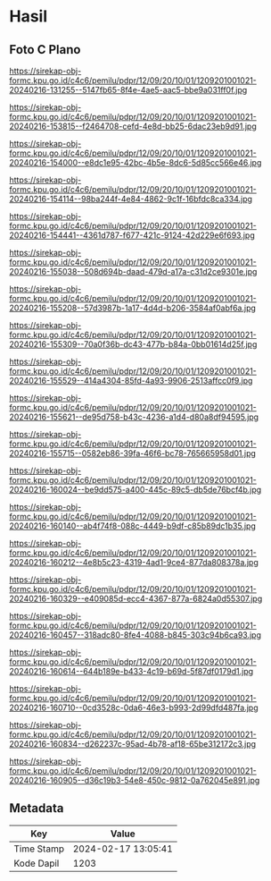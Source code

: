 # Hasil

## Foto C Plano

https://sirekap-obj-formc.kpu.go.id/c4c6/pemilu/pdpr/12/09/20/10/01/1209201001021-20240216-131255--5147fb65-8f4e-4ae5-aac5-bbe9a031ff0f.jpg

https://sirekap-obj-formc.kpu.go.id/c4c6/pemilu/pdpr/12/09/20/10/01/1209201001021-20240216-153815--f2464708-cefd-4e8d-bb25-6dac23eb9d91.jpg

https://sirekap-obj-formc.kpu.go.id/c4c6/pemilu/pdpr/12/09/20/10/01/1209201001021-20240216-154000--e8dc1e95-42bc-4b5e-8dc6-5d85cc566e46.jpg

https://sirekap-obj-formc.kpu.go.id/c4c6/pemilu/pdpr/12/09/20/10/01/1209201001021-20240216-154114--98ba244f-4e84-4862-9c1f-16bfdc8ca334.jpg

https://sirekap-obj-formc.kpu.go.id/c4c6/pemilu/pdpr/12/09/20/10/01/1209201001021-20240216-154441--4361d787-f677-421c-9124-42d229e6f693.jpg

https://sirekap-obj-formc.kpu.go.id/c4c6/pemilu/pdpr/12/09/20/10/01/1209201001021-20240216-155038--508d694b-daad-479d-a17a-c31d2ce9301e.jpg

https://sirekap-obj-formc.kpu.go.id/c4c6/pemilu/pdpr/12/09/20/10/01/1209201001021-20240216-155208--57d3987b-1a17-4d4d-b206-3584af0abf6a.jpg

https://sirekap-obj-formc.kpu.go.id/c4c6/pemilu/pdpr/12/09/20/10/01/1209201001021-20240216-155309--70a0f36b-dc43-477b-b84a-0bb01614d25f.jpg

https://sirekap-obj-formc.kpu.go.id/c4c6/pemilu/pdpr/12/09/20/10/01/1209201001021-20240216-155529--414a4304-85fd-4a93-9906-2513affcc0f9.jpg

https://sirekap-obj-formc.kpu.go.id/c4c6/pemilu/pdpr/12/09/20/10/01/1209201001021-20240216-155621--de95d758-b43c-4236-a1d4-d80a8df94595.jpg

https://sirekap-obj-formc.kpu.go.id/c4c6/pemilu/pdpr/12/09/20/10/01/1209201001021-20240216-155715--0582eb86-39fa-46f6-bc78-765665958d01.jpg

https://sirekap-obj-formc.kpu.go.id/c4c6/pemilu/pdpr/12/09/20/10/01/1209201001021-20240216-160024--be9dd575-a400-445c-89c5-db5de76bcf4b.jpg

https://sirekap-obj-formc.kpu.go.id/c4c6/pemilu/pdpr/12/09/20/10/01/1209201001021-20240216-160140--ab4f74f8-088c-4449-b9df-c85b89dc1b35.jpg

https://sirekap-obj-formc.kpu.go.id/c4c6/pemilu/pdpr/12/09/20/10/01/1209201001021-20240216-160212--4e8b5c23-4319-4ad1-9ce4-877da808378a.jpg

https://sirekap-obj-formc.kpu.go.id/c4c6/pemilu/pdpr/12/09/20/10/01/1209201001021-20240216-160329--e409085d-ecc4-4367-877a-6824a0d55307.jpg

https://sirekap-obj-formc.kpu.go.id/c4c6/pemilu/pdpr/12/09/20/10/01/1209201001021-20240216-160457--318adc80-8fe4-4088-b845-303c94b6ca93.jpg

https://sirekap-obj-formc.kpu.go.id/c4c6/pemilu/pdpr/12/09/20/10/01/1209201001021-20240216-160614--644b189e-b433-4c19-b69d-5f87df0179d1.jpg

https://sirekap-obj-formc.kpu.go.id/c4c6/pemilu/pdpr/12/09/20/10/01/1209201001021-20240216-160710--0cd3528c-0da6-46e3-b993-2d99dfd487fa.jpg

https://sirekap-obj-formc.kpu.go.id/c4c6/pemilu/pdpr/12/09/20/10/01/1209201001021-20240216-160834--d262237c-95ad-4b78-af18-65be312172c3.jpg

https://sirekap-obj-formc.kpu.go.id/c4c6/pemilu/pdpr/12/09/20/10/01/1209201001021-20240216-160905--d36c19b3-54e8-450c-9812-0a762045e891.jpg


## Metadata

| Key        | Value               |
| ---------- | ------------------- |
| Time Stamp | 2024-02-17 13:05:41 |
| Kode Dapil | 1203                |



